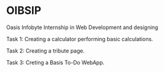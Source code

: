 # OIBSIP
Oasis Infobyte Internship in Web Development and designing

Task 1: Creating a calculator performing basic calculations.

Task 2: Creating a tribute page.

Task 3: Creting a Basis To-Do WebApp.
